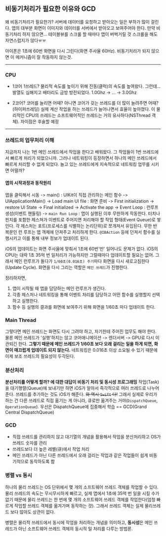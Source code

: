 ## 비동기처리가 필요한 이유와 GCD

왜 비동기처리가 필요한가?
서버에 데이터를 요청하고 받아오는 일은 부하가 많이 걸린다.
앱의 대부분 화면이 이미지와 데이터를 서버에서 받아오고 보여주어야 한다.
만약 비동기처리 하지 않으면... 테이블뷰를 스크롤 할 때마다 앱이 버벅거릴 것
스크롤을 해도 자연스럽지가 않다ㅠㅠ

아이폰은 1초에 60번 화면을 다시 그린다(화면 주사율 60Hz).
비동기처리가 되지 않으면 이 메커니즘이 잘 작동하지 않는것.

---
### CPU
- 1코어 1쓰레드? 
물리적 속도를 높이기 위해 진동(클럭)의 속도를 높여왔다.
그런데... 발열도 심해지고 배터리도 금방 방전되었다.
1.0Ghz -> ... -> 3.0Ghz

- 2코어?
코어를 늘리면 어때?
아니면 코어가 갖는 쓰레드를 더 많이 늘려주면 어때?(하이퍼쓰레딩)
실제 계산 작업을 하는 쓰레드가 늘어나면서 효율이 높아졌다.
이 물리적인 CPU의 쓰레드는 소프트웨어적인 쓰레드는 거의 유사하다(NSThread 객체).
차이점은 후술할 예정

---
### 쓰레드의 업무처리 이해
지금까지 나는 1번 메인 쓰레드에서 작업을 한다고 배워왔다.
그 작업들이 1번 쓰레드에서 빠르게 처리가 되었으니까.
그러나 네트워킹이 등장하면서 하나의 메인 쓰레드에서 빠르게 처리할 수 없게 되었다.
놀고 있는 쓰레드에게 지속적으로 네트워킹 업무를 시키면 어떨까?

#### 앱의 시작과정과 동작원리
앱을 클릭해서 시동
 -> main() : UIKit이 직접 관리하는 메인 함수
 -> UIApplicationMain()
 -> Load main UI file : 화면 준비
 -> First initialization
 -> restore UI State
 -> Final initialized
 -> Activate the app
 -> Event Loop : 런루프 생성(이벤트 핸들링)
 -> `main Run Loop` : 앱이 실행된 이후 무한하게 작동한다.
 터치나 핀치를 포함한 제스쳐가 이벤트로 주어지면 처리해야 할 작업 형태(Event Queue)로 쌓인다.
 각 제스처는 포트(프로세스를 식별하는 논리단위)로 쪼개져서 유입된다.
 무한 반복문인 런 루프는 앱 객체에 던져주고 처리하게 한다.
 `@IBAction` 등에 던져서 함수를 실행시키고 이를 통해 내부 정보가 업데이트 된다.

 iOS의 업데이트는 화면 주사율에 맞춰서 1초에 60번'만' 일어나도 문제가 없다.
 iOS의 CPU는 대략 1초 35억 번 일처리가 가능하지만 그럴때마다 업데이트할 필요는 없어.
 그래서 메인 런루프가 돌다가 `1/60초(0.016초) 주기`마다 화면을 다시 새로고침한다(Update Cycle).
 화면을 다시 그리는 역할은 `메인 쓰레드`가 진행한다.

 정리하자면,
 1. 앱이 시작될 때 앱을 담당하는 메인 런루프가 생긴다.
 2. 각종 제스처나 네트워킹을 통해 이벤트 처리를 담당하고 어떤 함수를 실행할지 선택하고 실행한다.
 3. 함수 등 실행의 결과를 화면에 보여주기 위해 화면을 1/60초 마다 업데이트 한다.
 
### Main Thread
그렇다면 메인 쓰레드는 화면도 다시 그려야 하고, 자기한테 주어진 업무도 해야 한다.
물론 메인 쓰레드가 '실행'하지는 않고 코어애니메이션 -> 렌더서버 -> GPU로 다시 이관되긴 한다.
**그렇기 때문에 메인 쓰레드가 1/60초 보다 오래 걸리는 일을 하게 되면, 화면이 매끄럽게 업데이트 되지 않는다.**
네트워킹은 0.016초 이상 소요될 수 있기 때문에 이제 보조 쓰레드의 필요성이 두각된다.

### 분산처리
**분선처리를 어떻게 할까? 에 대한 대답이 비동기 처리 및 동시성 프로그래밍**
작업(Task)을 대기행렬(Queue)에 보내기만 하면 iOS가 알아서 즉각적으로 여러 쓰레드로 나누어준다.
쓰레드를 추가하는 것도 iOS가 해준다. ~~와 역시 `Swift` 다!~~
그래서 실제로 우리가 하는 건 다른 쓰레드로 직접 옮기는 게 아니라,
큐로만 옮겨주는 거야(`DispatchQueue`, `OperationQueue`).
우선은 DispatchQueue에 집중해서 학습 == GCD(Grand Central DispatchQueue)

### GCD
- 직접 쓰레드를 관리하지 않고 대기열의 개념을 활용해서 작업을 분산처리하고 OS가 쓰레드 숫자를 관리
- 쓰레드보다 더 높은 레벨(큐)에서 작업 처리
- 메인 쓰레드가 아닌 다른 쓰레드에서 오래 걸리는 작업과 같은 작업들이 쉽게 비동기적으로 동작하도록 함

### 병렬 vs 동시
하나의 물리 쓰레드는 OS 단위에서 몇 개의 소프트웨어 쓰레드 객체를 작업할 수 있다.
물리 쓰레드의 속도는 무시무시하게 빠르고, 실제 앱에서 1초에 35억 번 일을 시킬 수가 없기 때문에
물리 쓰레드는 한 번에 몇 개의 소프트웨어 쓰레드 객체를 작업한다(엄청 빠르게 작업할 쓰레드 객체를 옮겨가며 동작하는 것).
그래서 쓰레드 객체는 실제 물리쓰레드 보다 많아도 상관이 없다.

병렬은 물리적 쓰레드에서 동시에 작업을 처리하는 개념을 의미하고,
**동시성**은 메인 쓰레드가 아닌 소프트웨어 쓰레드 객체의 동시적 일 처리를 다루는 방법론.